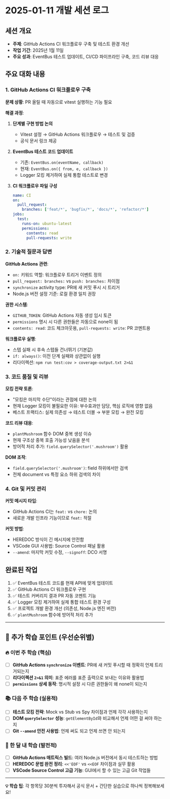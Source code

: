 # 2025-01-11 개발 세션 로그

## 세션 개요
- **주제**: GitHub Actions CI 워크플로우 구축 및 테스트 환경 개선
- **작업 기간**: 2025년 1월 11일
- **주요 성과**: EventBus 테스트 업데이트, CI/CD 파이프라인 구축, 코드 리뷰 대응

## 주요 대화 내용

### 1. GitHub Actions CI 워크플로우 구축

**문제 상황**: PR 올릴 때 자동으로 vitest 실행하는 기능 필요

**해결 과정**:
1. **단계별 구현 방법 논의**
   - Vitest 설정 → GitHub Actions 워크플로우 → 테스트 및 검증
   - 공식 문서 링크 제공

2. **EventBus 테스트 코드 업데이트**
   - 기존: `EventBus.on(eventName, callback)` 
   - 현재: `EventBus.on({ from, e, callback })`
   - Logger 모킹 제거하여 실제 통합 테스트로 변경

3. **CI 워크플로우 파일 구성**
   ```yaml
   name: CI
   on:
     pull_request:
       branches: ['feat/*', 'bugfix/*', 'docs/*', 'refactor/*']
   jobs:
     test:
       runs-on: ubuntu-latest
       permissions:
         contents: read
         pull-requests: write
   ```

### 2. 기술적 질문과 답변

**GitHub Actions 관련**:
- `on:` 키워드 역할: 워크플로우 트리거 이벤트 정의
- `pull_request: branches:` vs `push: branches:` 차이점
- `synchronize` activity type: PR에 새 커밋 푸시 시 트리거
- Node.js 버전 설정 기준: 로컬 환경 일치 권장

**권한 시스템**:
- `GITHUB_TOKEN`: GitHub Actions 자동 생성 임시 토큰
- `permissions` 명시 시 다른 권한들은 자동으로 none이 됨
- `contents: read`: 코드 체크아웃용, `pull-requests: write`: PR 코멘트용

**워크플로우 실행**:
- 스텝 실패 시 후속 스텝들 건너뛰기 (기본값)
- `if: always()`: 이전 단계 실패와 상관없이 실행
- 리다이렉션: `npm run test:cov > coverage-output.txt 2>&1`

### 3. 코드 품질 및 리뷰

**모킹 전략 토론**:
- "모킹은 마지막 수단"이라는 관점에 대한 논의
- 현재 Logger 모킹이 불필요한 이유: 부수효과만 담당, 핵심 로직에 영향 없음
- 베스트 프랙티스: 실제 의존성 → 테스트 더블 → 부분 모킹 → 완전 모킹

**코드 리뷰 대응**:
- `plantMushroom` 함수 DOM 중복 생성 이슈
- 현재 구조상 중복 호출 가능성 낮음을 분석
- 방어적 처리 추가: `field.querySelector('.mushroom')` 활용

**DOM 조작**:
- `field.querySelector('.mushroom')`: field 하위에서만 검색
- 전체 document vs 특정 요소 하위 검색의 차이

### 4. Git 및 커밋 관리

**커밋 메시지 타입**:
- GitHub Actions CI는 `feat:` vs `chore:` 논의
- 새로운 개발 인프라 기능이므로 `feat:` 적절

**커밋 방법**:
- HEREDOC 방식이 긴 메시지에 안전함
- VSCode GUI 사용법: Source Control 패널 활용
- `--amend`: 마지막 커밋 수정, `--signoff`: DCO 서명

## 완료된 작업

1. ✅ EventBus 테스트 코드를 현재 API에 맞게 업데이트
2. ✅ GitHub Actions CI 워크플로우 구현
3. ✅ 테스트 커버리지 결과 PR 자동 코멘트 기능
4. ✅ Logger 모킹 제거하여 실제 통합 테스트 환경 구성
5. ✅ 프로젝트 개발 환경 개선 (의존성, Node.js 엔진 버전)
6. ✅ `plantMushroom` 함수에 방어적 처리 추가

---

## 🧠 추가 학습 포인트 (우선순위별)

### 🔥 이번 주 학습 (핵심)
- [ ] **GitHub Actions `synchronize` 이벤트**: PR에 새 커밋 푸시할 때 정확히 언제 트리거되는지
- [ ] **리다이렉션 `2>&1` 의미**: 표준 에러를 표준 출력으로 보내는 이유와 활용법
- [ ] **`permissions` 상세 동작**: 명시적 설정 시 다른 권한들이 왜 none이 되는지

### 📚 다음 주 학습 (실용적)
- [ ] **테스트 모킹 전략**: Mock vs Stub vs Spy 차이점과 언제 각각 사용하는지
- [ ] **DOM `querySelector` 성능**: `getElementById`와 비교해서 언제 어떤 걸 써야 하는지
- [ ] **Git `--amend` 안전 사용법**: 언제 써도 되고 언제 쓰면 안 되는지

### 🎯 한 달 내 학습 (발전적)
- [ ] **GitHub Actions 매트릭스 빌드**: 여러 Node.js 버전에서 동시 테스트하는 방법
- [ ] **HEREDOC 문법 완전 정리**: `<<'EOF'` vs `<<EOF` 차이점과 실무 활용
- [ ] **VSCode Source Control 고급 기능**: GUI에서 할 수 있는 고급 Git 작업들

---

**💡 학습 팁**: 각 항목당 30분씩 투자해서 공식 문서 + 간단한 실습으로 하나씩 정복해보세요!